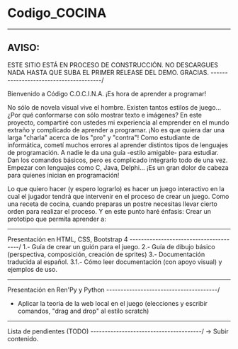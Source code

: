 # Codigo_COCINA
------------------------------------------
AVISO:
------
ESTE SITIO ESTÁ EN PROCESO DE CONSTRUCCIÓN.
NO DESCARGUES NADA HASTA QUE SUBA EL PRIMER
RELEASE DEL DEMO. GRACIAS.
---------------------------------------/

Bienvenido a Código C.O.C.I.N.A.
¡Es hora de aprender a programar!

No sólo de novela visual vive el hombre. Existen tantos estilos de juego... ¿Por qué conformarse con sólo mostrar texto e imágenes?
En este proyecto, compartiré con ustedes mi experiencia al emprender en el mundo extraño y complicado de aprender a programar.
¡No es que quiera dar una larga "charla" acerca de los "pro" y "contra"!
Como estudiante de informática, cometí muchos errores al aprender distintos tipos de lenguajes de programación. A nadie le da una guía -estilo amigable- para estudiar. Dan los comandos básicos, pero es complicado integrarlo todo de una vez.
Empezar con lenguajes como C, Java, Delphi... ¡Es un gran dolor de cabeza para quienes inician en programación!

Lo que quiero hacer (y espero lograrlo) es hacer un juego interactivo en la cual el jugador tendrá que intervenir en el proceso de crear un juego.
Como una receta de cocina, cuando preparas un postre necesitas llevar cierto orden para realizar el proceso. Y en este punto haré énfasis: Crear un prototipo que permita aprender a:

------------------------------------------
Presentación en HTML, CSS, Bootstrap 4
---------------------------------------/
1.- Guía de crear un guión para el juego.
2.- Guía de dibujo básico (perspectiva, composición, creación de sprites)
3.- Documentación traducida al español.
3.1.- Cómo leer documentación (con apoyo visual) y ejemplos de uso.


------------------------------------------
Presentación en Ren'Py y Python
---------------------------------------/
- Aplicar la teoría de la web local en el juego (elecciones y escribir comandos, "drag and drop" al estilo scratch)


------------------------------------------
Lista de pendientes (TODO)
---------------------------------------/
-> Subir contenido.
